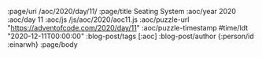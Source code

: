 :page/uri /aoc/2020/day/11/
:page/title Seating System
:aoc/year 2020
:aoc/day 11
:aoc/js /js/aoc/2020/aoc11.js
:aoc/puzzle-url "https://adventofcode.com/2020/day/11"
:aoc/puzzle-timestamp #time/ldt "2020-12-11T00:00:00"
:blog-post/tags [:aoc]
:blog-post/author {:person/id :einarwh}
:page/body

<!-- # Einar W. Høst -->
